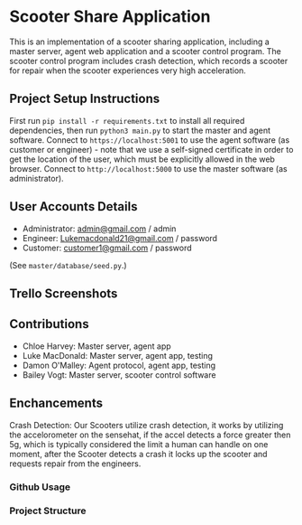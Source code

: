 # Scooter Share Application

This is an implementation of a scooter sharing application,
including a master server, agent web application and a scooter
control program. The scooter control program includes crash
detection, which records a scooter for repair when the scooter
experiences very high acceleration.

## Project Setup Instructions

First run `pip install -r requirements.txt` to install all
required dependencies, then run `python3 main.py` to start
the master and agent software. Connect to `https://localhost:5001`
to use the agent software (as customer or engineer) - note that
we use a self-signed certificate in order to get the location of
the user, which must be explicitly allowed in the web browser.
Connect to `http://localhost:5000` to use the master software
(as administrator).

## User Accounts Details

- Administrator: admin@gmail.com / admin
- Engineer: Lukemacdonald21@gmail.com / password
- Customer: customer1@gmail.com / password

(See `master/database/seed.py`.)

## Trello Screenshots

## Contributions

- Chloe Harvey: Master server, agent app
- Luke MacDonald: Master server, agent app, testing
- Damon O'Malley: Agent protocol, agent app, testing
- Bailey Vogt: Master server, scooter control software


## Enchancements

Crash Detection:
    Our Scooters utilize crash detection, it works by
    utilizing the accelorometer on the sensehat, if the
    accel detects a force greater then 5g, which is typically
    considered the limit a human can handle on one moment,
    after the Scooter detects a crash it locks up the scooter
    and requests repair from the engineers.

### Github Usage

### Project Structure